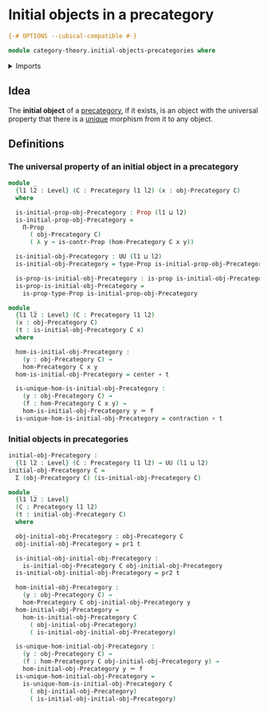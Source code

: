 # Initial objects in a precategory

```agda
{-# OPTIONS --cubical-compatible #-}

module category-theory.initial-objects-precategories where
```

<details><summary>Imports</summary>

```agda
open import category-theory.precategories

open import foundation.contractible-types
open import foundation.dependent-pair-types
open import foundation.function-types
open import foundation.propositions
open import foundation.universe-levels

open import foundation-core.identity-types
```

</details>

## Idea

The **initial object** of a [precategory](category-theory.precategories.md), if
it exists, is an object with the universal property that there is a
[unique](foundation-core.contractible-types.md) morphism from it to any object.

## Definitions

### The universal property of an initial object in a precategory

```agda
module _
  {l1 l2 : Level} (C : Precategory l1 l2) (x : obj-Precategory C)
  where

  is-initial-prop-obj-Precategory : Prop (l1 ⊔ l2)
  is-initial-prop-obj-Precategory =
    Π-Prop
      ( obj-Precategory C)
      ( λ y → is-contr-Prop (hom-Precategory C x y))

  is-initial-obj-Precategory : UU (l1 ⊔ l2)
  is-initial-obj-Precategory = type-Prop is-initial-prop-obj-Precategory

  is-prop-is-initial-obj-Precategory : is-prop is-initial-obj-Precategory
  is-prop-is-initial-obj-Precategory =
    is-prop-type-Prop is-initial-prop-obj-Precategory

module _
  {l1 l2 : Level} (C : Precategory l1 l2)
  (x : obj-Precategory C)
  (t : is-initial-obj-Precategory C x)
  where

  hom-is-initial-obj-Precategory :
    (y : obj-Precategory C) →
    hom-Precategory C x y
  hom-is-initial-obj-Precategory = center ∘ t

  is-unique-hom-is-initial-obj-Precategory :
    (y : obj-Precategory C) →
    (f : hom-Precategory C x y) →
    hom-is-initial-obj-Precategory y ＝ f
  is-unique-hom-is-initial-obj-Precategory = contraction ∘ t
```

### Initial objects in precategories

```agda
initial-obj-Precategory :
  {l1 l2 : Level} (C : Precategory l1 l2) → UU (l1 ⊔ l2)
initial-obj-Precategory C =
  Σ (obj-Precategory C) (is-initial-obj-Precategory C)

module _
  {l1 l2 : Level}
  (C : Precategory l1 l2)
  (t : initial-obj-Precategory C)
  where

  obj-initial-obj-Precategory : obj-Precategory C
  obj-initial-obj-Precategory = pr1 t

  is-initial-obj-initial-obj-Precategory :
    is-initial-obj-Precategory C obj-initial-obj-Precategory
  is-initial-obj-initial-obj-Precategory = pr2 t

  hom-initial-obj-Precategory :
    (y : obj-Precategory C) →
    hom-Precategory C obj-initial-obj-Precategory y
  hom-initial-obj-Precategory =
    hom-is-initial-obj-Precategory C
      ( obj-initial-obj-Precategory)
      ( is-initial-obj-initial-obj-Precategory)

  is-unique-hom-initial-obj-Precategory :
    (y : obj-Precategory C) →
    (f : hom-Precategory C obj-initial-obj-Precategory y) →
    hom-initial-obj-Precategory y ＝ f
  is-unique-hom-initial-obj-Precategory =
    is-unique-hom-is-initial-obj-Precategory C
      ( obj-initial-obj-Precategory)
      ( is-initial-obj-initial-obj-Precategory)
```
